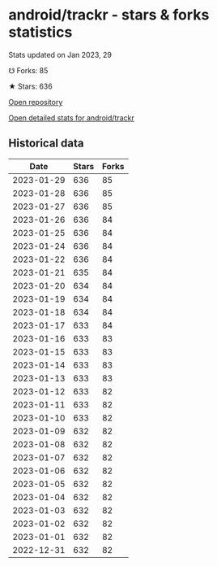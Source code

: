 # android/trackr - stars & forks statistics

Stats updated on Jan 2023, 29

☋ Forks: 85

★ Stars: 636

[Open repository](https://github.com/android/trackr)

[Open detailed stats for android/trackr](https://reviewgithub.com/rep/android/trackr)

## Historical data
| Date | Stars | Forks |
|------|-------|-------|
| 2023-01-29 | 636 | 85 | 
| 2023-01-28 | 636 | 85 | 
| 2023-01-27 | 636 | 85 | 
| 2023-01-26 | 636 | 84 | 
| 2023-01-25 | 636 | 84 | 
| 2023-01-24 | 636 | 84 | 
| 2023-01-22 | 636 | 84 | 
| 2023-01-21 | 635 | 84 | 
| 2023-01-20 | 634 | 84 | 
| 2023-01-19 | 634 | 84 | 
| 2023-01-18 | 634 | 84 | 
| 2023-01-17 | 633 | 84 | 
| 2023-01-16 | 633 | 83 | 
| 2023-01-15 | 633 | 83 | 
| 2023-01-14 | 633 | 83 | 
| 2023-01-13 | 633 | 83 | 
| 2023-01-12 | 633 | 82 | 
| 2023-01-11 | 633 | 82 | 
| 2023-01-10 | 633 | 82 | 
| 2023-01-09 | 632 | 82 | 
| 2023-01-08 | 632 | 82 | 
| 2023-01-07 | 632 | 82 | 
| 2023-01-06 | 632 | 82 | 
| 2023-01-05 | 632 | 82 | 
| 2023-01-04 | 632 | 82 | 
| 2023-01-03 | 632 | 82 | 
| 2023-01-02 | 632 | 82 | 
| 2023-01-01 | 632 | 82 | 
| 2022-12-31 | 632 | 82 | 

